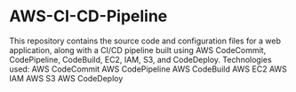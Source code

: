 # AWS-CI-CD-Pipeline
This repository contains the source code and configuration files for a web application, along with a CI/CD pipeline built using AWS CodeCommit, CodePipeline, CodeBuild, EC2, IAM, S3, and CodeDeploy.  Technologies used:  AWS CodeCommit AWS CodePipeline AWS CodeBuild AWS EC2 AWS IAM AWS S3 AWS CodeDeploy
